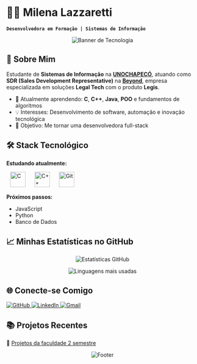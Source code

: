 # 👩‍💻 Milena Lazzaretti

**`Desenvolvedora em Formação | Sistemas de Informação`**

<div align="center">
  
  ![Banner de Tecnologia](https://user-images.githubusercontent.com/74038190/212284100-561aa473-3905-4a80-b561-0d28506553ee.gif)

</div>

## 🚀 Sobre Mim

Estudante de **Sistemas de Informação** na **[UNOCHAPECÓ](https://www.unochapeco.edu.br/)**, atuando como **SDR (Sales Development Representative)** na **[Beyond](https://beyond.com.br/)**, empresa especializada em soluções **Legal Tech** com o produto **Legis**.

- 🌱 Atualmente aprendendo: **C**, **C++**, **Java**, **POO** e fundamentos de algoritmos
- 💡 Interesses: Desenvolvimento de software, automação e inovação tecnológica
- 🎯 Objetivo: Me tornar uma desenvolvedora full-stack

## 🛠️ Stack Tecnológico

**Estudando atualmente:**

<p align="left">
  <img src="https://cdn.jsdelivr.net/gh/devicons/devicon/icons/c/c-original.svg" alt="C" width="40" height="40" style="margin:0 10px"/>
  <img src="https://cdn.jsdelivr.net/gh/devicons/devicon/icons/cplusplus/cplusplus-original.svg" alt="C++" width="40" height="40" style="margin:0 10px"/>
  <img src="https://cdn.jsdelivr.net/gh/devicons/devicon/icons/git/git-original.svg" alt="Git" width="40" height="40" style="margin:0 10px"/>
</p>

**Próximos passos:**
- JavaScript
- Python
- Banco de Dados

## 📈 Minhas Estatísticas no GitHub

<div align="center">
  
  ![Estatísticas GitHub](https://github-readme-stats.vercel.app/api?username=mLena29&show_icons=true&theme=radical&locale=pt-br)
  
  ![Linguagens mais usadas](https://github-readme-stats.vercel.app/api/top-langs/?username=mLena29&layout=compact&theme=radical&langs_count=6)

</div>

## 🌐 Conecte-se Comigo

<p align="left">
  <a href="https://github.com/mLena29" target="_blank">
    <img src="https://img.shields.io/badge/GitHub-100000?style=for-the-badge&logo=github&logoColor=white" alt="GitHub"/>
  </a>
  <a href="https://www.linkedin.com/in/milenalazzaretti/" target="_blank">
    <img src="https://img.shields.io/badge/LinkedIn-0077B5?style=for-the-badge&logo=linkedin&logoColor=white" alt="LinkedIn"/>
  </a>
  <a href="mailto:seu-email@exemplo.com">
    <img src="https://img.shields.io/badge/Gmail-D14836?style=for-the-badge&logo=gmail&logoColor=white" alt="Gmail"/>
  </a>
</p>

## 📚 Projetos Recentes

🔹 [Projetos da faculdade 2 semestre](https://github.com/mLena29/Projetos-da-faculdade) 

<div align="center">
  
  ![Footer](https://capsule-render.vercel.app/api?type=waving&color=gradient&height=120&section=footer)

</div>

